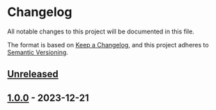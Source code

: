 # Changelog

All notable changes to this project will be documented in this file.

The format is based on [Keep a Changelog](https://keepachangelog.com/en/1.1.0/), and this project adheres
to [Semantic Versioning](https://semver.org/spec/v2.0.0.html).

## [Unreleased]

## [1.0.0] - 2023-12-21

[Unreleased]: https://github.com/rjdemetra/rjd3nowcasting/compare/v1.0.0...HEAD
[1.0.0]: https://github.com/rjdemetra/rjd3nowcasting/releases/tag/v1.0.0

